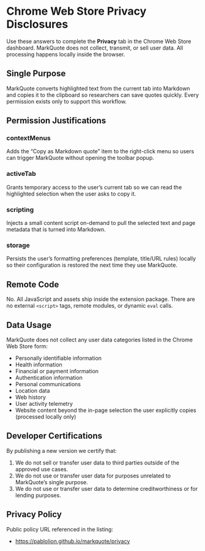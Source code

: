 # Chrome Web Store Privacy Disclosures

Use these answers to complete the **Privacy** tab in the Chrome Web Store dashboard. MarkQuote does
not collect, transmit, or sell user data. All processing happens locally inside the browser.

## Single Purpose

MarkQuote converts highlighted text from the current tab into Markdown and copies it to the clipboard so researchers can save quotes quickly. Every permission exists only to support this workflow.

## Permission Justifications

### contextMenus

Adds the “Copy as Markdown quote” item to the right-click menu so users can trigger MarkQuote without opening the toolbar popup.

### activeTab

Grants temporary access to the user’s current tab so we can read the highlighted selection when the user asks to copy it.

### scripting

Injects a small content script on-demand to pull the selected text and page metadata that is turned into Markdown.

### storage

Persists the user’s formatting preferences (template, title/URL rules) locally so their configuration is restored the next time they use MarkQuote.

## Remote Code

No. All JavaScript and assets ship inside the extension package. There are no external `<script>` tags, remote modules, or dynamic `eval` calls.

## Data Usage

MarkQuote does not collect any user data categories listed in the Chrome Web Store form:

- Personally identifiable information
- Health information
- Financial or payment information
- Authentication information
- Personal communications
- Location data
- Web history
- User activity telemetry
- Website content beyond the in-page selection the user explicitly copies (processed locally only)

## Developer Certifications

By publishing a new version we certify that:

1. We do not sell or transfer user data to third parties outside of the approved use cases.
2. We do not use or transfer user data for purposes unrelated to MarkQuote’s single purpose.
3. We do not use or transfer user data to determine creditworthiness or for lending purposes.

## Privacy Policy

Public policy URL referenced in the listing:

- <https://pablolion.github.io/markquote/privacy>

